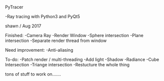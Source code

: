 PyTracer

-Ray tracing with Python3 and PyQt5

shawn / Aug 2017

Finished:
-Camera Ray
-Render Window
-Sphere intersection
-Plane intersection
-Separate render thread from window

Need improvement:
-Anti-aliasing

To-do:
-Patch render / multi-threading
-Add light
-Shadow
-Radiance
-Cube Intersection
-Triange intersection
-Restucture the whole thing


tons of stuff to work on.......